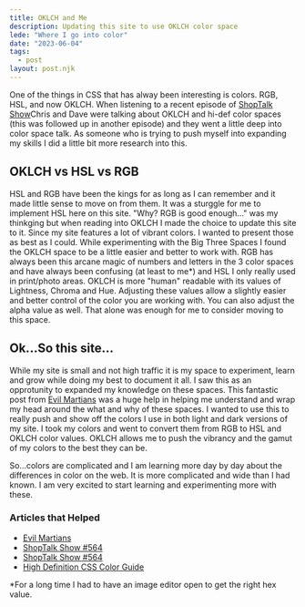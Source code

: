 ```yaml
---
title: OKLCH and Me
description: Updating this site to use OKLCH color space
lede: "Where I go into color"
date: "2023-06-04"
tags:
  - post
layout: post.njk
---
```


One of the things in CSS that has alway been interesting is colors. RGB, HSL, and now OKLCH. When listening to a recent episode of [ShopTalk Show](https://shoptalkshow.com/564/)Chris and Dave were talking about OKLCH and hi-def color spaces (this was followed up in another episode) and they went a little deep into color space talk. As someone who is trying to push myself into expanding my skills I did a little bit more research into this.

## OKLCH vs HSL vs RGB
HSL and RGB have been the kings for as long as I can remember and it made little sense to move on from them. It was a sturggle for me to implement HSL here on this site. "Why? RGB is good enough..." was my thinkging but when reading into OKLCH I made the choice to update this site to it. Since my site features a lot of vibrant colors. I wanted to present those as best as I could. While experimenting with the Big Three Spaces I found the OKLCH space to be a little easier and better to work with. RGB has always been this arcane magic of numbers and letters in the 3 color spaces and have always been confusing (at least to me*) and HSL I only really used in print/photo areas. OKLCH is more "human" readable with its values of Lightness, Chroma and Hue. Adjusting these values allow a slightly easier and better control of the color you are working with. You can also adjust the alpha value as well. That alone was enough for me to consider moving to this space. 

## Ok...So this site...
While my site is small and not high traffic it is my space to experiment, learn and grow while doing my best to document it all. I saw this as an opprotunity to expanded my knowledge on these spaces. This fantastic post from [Evil Martians](https://evilmartians.com/chronicles/oklch-in-css-why-quit-rgb-hsl) was a huge help in helping me understand and wrap my head around the what and why of these spaces. I wanted to use this to really push and show off the colors I use in both light and dark versions of my site. I took my colors and went to convert them from RGB to HSL and OKLCH color values. OKLCH allows me to push the vibrancy and the gamut of my colors to the best they can be.

So...colors are complicated and I am learning more day by day about the differences in color on the web. It is more complicated and wide than I had known. I am very excited to start learning and experimenting more with these.

### Articles that Helped
* [Evil Martians](https://evilmartians.com/chronicles/oklch-in-css-why-quit-rgb-hsl)
* [ShopTalk Show #564](https://shoptalkshow.com/564/)
* [ShopTalk Show #564](https://shoptalkshow.com/565/)
* [High Definition CSS Color Guide](https://developer.chrome.com/articles/high-definition-css-color-guide/)


*For a long time I had to have an image editor open to get the right hex value.